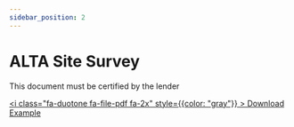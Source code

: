 ```yaml
---
sidebar_position: 2
---
```


# ALTA Site Survey

This document must be certified by the lender


<a href="/pdf/pnc/alta-example.pdf" download><i class="fa-duotone fa-file-pdf fa-2x" style={{color: "gray"}} ></i>&nbsp;Download Example</a>


